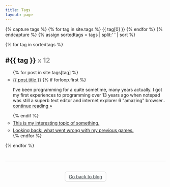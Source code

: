 ```yaml
---
title: Tags
layout: page
---
```


{% capture tags %}
  {% for tag in site.tags %}
    {{ tag[0] }}
  {% endfor %}
{% endcapture %}
{% assign sortedtags = tags | split:' ' | sort %}

{% for tag in sortedtags %}
  <h2 id="{{ tag }}">#{{ tag }} <span style="color: #999;">x 12</span></h2>
  <ul style="list-style-type: circle;">
  {% for post in site.tags[tag] %}
    <li style="margin-top: 6px;"><a href="{{ post.url }}">{{ post.title }}</a>
      {% if forloop.first %}
      <p>
        I've been programming for a quite sometime, many years actually. I got my first experiences to programming over 13 years ago when notepad was still a superb text editor and internet explorer 6 "amazing" browser.. <a href="#" style="font-size: 14px;">continue reading &raquo;</a>
      </p>
      {% endif %}
    </li>
    <li style="margin-top: 6px;"><a href="#">This is my interesting topic of something.</a></li>
    <li style="margin-top: 6px;"><a href="#">Looking back: what went wrong with my previous games.</a></li>
  {% endfor %}
  </ul>
{% endfor %}

<p style="margin-top: 40px; font-size: 14px; border-top: 1px solid #eee; padding-top: 40px; text-align: center;">
  <a href="{{ site.posts.first.url }}" style="border: 1px solid #ccc; padding: 6px 12px; border-radius: 6px; color: #3A4145;">Go back to blog</a>
</p>

<!--
<p style="margin-top: 40px; font-size: 14px; border-top: 1px solid #eee; padding-top: 20px;">
  <a href="#" style="float: left; border: 1px solid #ccc; padding: 6px 12px; border-radius: 6px; color: #3A4145;">&laquo; Previous post</a>
  <a href="#" style="float: right; border: 1px solid #ccc; padding: 6px 12px; border-radius: 6px; color: #3A4145;">Next post &raquo;</a>
</p>
-->
